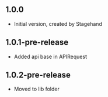 ## 1.0.0

- Initial version, created by Stagehand

## 1.0.1-pre-release

- Added api base in APIRequest

## 1.0.2-pre-release

- Moved to lib folder
